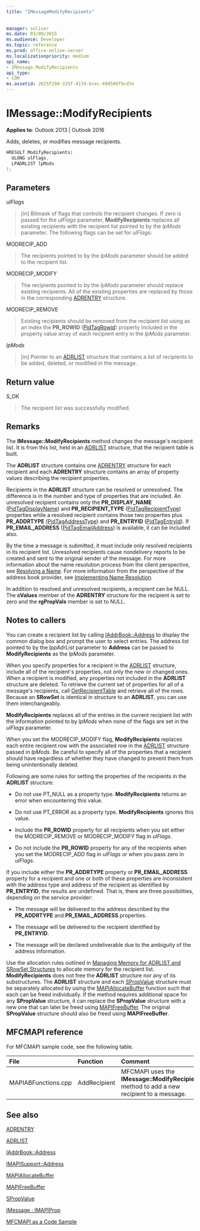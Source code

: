 ```yaml
---
title: "IMessageModifyRecipients"
 
 
manager: soliver
ms.date: 03/09/2015
ms.audience: Developer
ms.topic: reference
ms.prod: office-online-server
ms.localizationpriority: medium
api_name:
- IMessage.ModifyRecipients
api_type:
- COM
ms.assetid: 2625f29d-325f-417d-bcec-49d580f9cd7e
---
```


# IMessage::ModifyRecipients

  
  
**Applies to**: Outlook 2013 | Outlook 2016 
  
Adds, deletes, or modifies message recipients.
  
```cpp
HRESULT ModifyRecipients(
  ULONG ulFlags,
  LPADRLIST lpMods
);
```

## Parameters

 _ulFlags_
  
> [in] Bitmask of flags that controls the recipient changes. If zero is passed for the  _ulFlags_ parameter, **ModifyRecipients** replaces all existing recipients with the recipient list pointed to by the  _lpMods_ parameter. The following flags can be set for  _ulFlags_:
    
MODRECIP_ADD 
  
> The recipients pointed to by the  _lpMods_ parameter should be added to the recipient list. 
    
MODRECIP_MODIFY 
  
> The recipients pointed to by the  _lpMods_ parameter should replace existing recipients. All of the existing properties are replaced by those in the corresponding [ADRENTRY](adrentry.md) structure. 
    
MODRECIP_REMOVE 
  
> Existing recipients should be removed from the recipient list using as an index the **PR_ROWID** ([PidTagRowid](pidtagrowid-canonical-property.md)) property included in the property value array of each recipient entry in the _lpMods_ parameter. 
    
 _lpMods_
  
> [in] Pointer to an [ADRLIST](adrlist.md) structure that contains a list of recipients to be added, deleted, or modified in the message. 
    
## Return value

S_OK 
  
> The recipient list was successfully modified.
    
## Remarks

The **IMessage::ModifyRecipients** method changes the message's recipient list. It is from this list, held in an [ADRLIST](adrlist.md) structure, that the recipient table is built. 
  
The **ADRLIST** structure contains one [ADRENTRY](adrentry.md) structure for each recipient and each **ADRENTRY** structure contains an array of property values describing the recipient properties. 
  
Recipients in the **ADRLIST** structure can be resolved or unresolved. The difference is in the number and type of properties that are included. An unresolved recipient contains only the **PR_DISPLAY_NAME** ([PidTagDisplayName](pidtagdisplayname-canonical-property.md)) and **PR_RECIPIENT_TYPE** ([PidTagRecipientType](pidtagrecipienttype-canonical-property.md)) properties while a resolved recipient contains those two properties plus **PR_ADDRTYPE** ([PidTagAddressType](pidtagaddresstype-canonical-property.md)) and **PR_ENTRYID** ([PidTagEntryId](pidtagentryid-canonical-property.md)). If **PR_EMAIL_ADDRESS** ([PidTagEmailAddress](pidtagemailaddress-canonical-property.md)) is available, it can be included also.
  
By the time a message is submitted, it must include only resolved recipients in its recipient list. Unresolved recipients cause nondelivery reports to be created and sent to the original sender of the message. For more information about the name resolution process from the client perspective, see [Resolving a Name](resolving-a-recipient-name.md). For more information from the perspective of the address book provider, see [Implementing Name Resolution](implementing-name-resolution.md).
  
In addition to resolved and unresolved recipients, a recipient can be NULL. The **cValues** member of the **ADRENTRY** structure for the recipient is set to zero and the **rgPropVals** member is set to NULL. 
  
## Notes to callers

You can create a recipient list by calling [IAddrBook::Address](imapisupport-address.md) to display the common dialog box and prompt the user to select entries. The address list pointed to by the  _lppAdrList_ parameter to **Address** can be passed to **ModifyRecipients** as the  _lpMods_ parameter. 
  
When you specify properties for a recipient in the [ADRLIST](adrlist.md) structure, include all of the recipient's properties, not only the new or changed ones. When a recipient is modified, any properties not included in the **ADRLIST** structure are deleted. To retrieve the current set of properties for all of a message's recipients, call [GetRecipientTable](imessage-getrecipienttable.md) and retrieve all of the rows. Because an **SRowSet** is identical in structure to an **ADRLIST**, you can use them interchangeably.
  
 **ModifyRecipients** replaces all of the entries in the current recipient list with the information pointed to by  _lpMods_ when none of the flags are set in the _ulFlags_ parameter. 

When you set the MODRECIP_MODIFY flag, **ModifyRecipients** replaces each entire recipient row with the associated row in the [ADRLIST](adrlist.md) structure passed in  _lpMods_. Be careful to specify all of the properties that a recipient should have regardless of whether they have changed to prevent them from being unintentionally deleted.
  
Following are some rules for setting the properties of the recipients in the **ADRLIST** structure: 
  
- Do not use PT_NULL as a property type. **ModifyRecipients** returns an error when encountering this value. 
    
- Do not use PT_ERROR as a property type. **ModifyRecipients** ignores this value. 
    
- Include the **PR_ROWID** property for all recipients when you set either the MODRECIP_REMOVE or MODRECIP_MODIFY flag in  _ulFlags_. 
    
- Do not include the **PR_ROWID** property for any of the recipients when you set the MODRECIP_ADD flag in  _ulFlags_ or when you pass zero in  _ulFlags_.
    
If you include either the **PR_ADDRTYPE** property or **PR_EMAIL_ADDRESS** property for a recipient and one or both of these properties are inconsistent with the address type and address of the recipient as identified by **PR_ENTRYID**, the results are undefined. That is, there are three possibilities, depending on the service provider:
  
- The message will be delivered to the address described by the **PR_ADDRTYPE** and **PR_EMAIL_ADDRESS** properties. 
    
- The message will be delivered to the recipient identified by **PR_ENTRYID**.
    
- The message will be declared undeliverable due to the ambiguity of the address information.
    
Use the allocation rules outlined in [Managing Memory for ADRLIST and SRowSet Structures](managing-memory-for-adrlist-and-srowset-structures.md) to allocate memory for the recipient list. **ModifyRecipients** does not free the **ADRLIST** structure nor any of its substructures. The **ADRLIST** structure and each [SPropValue](spropvalue.md) structure must be separately allocated by using the [MAPIAllocateBuffer](mapiallocatebuffer.md) function such that each can be freed individually. If the method requires additional space for any **SPropValue** structure, it can replace the **SPropValue** structure with a new one that can later be freed using [MAPIFreeBuffer](mapifreebuffer.md). The original **SPropValue** structure should also be freed using **MAPIFreeBuffer**.
  
## MFCMAPI reference

For MFCMAPI sample code, see the following table.
  
|**File**|**Function**|**Comment**|
|:-----|:-----|:-----|
|MAPIABFunctions.cpp  <br/> |AddRecipient  <br/> |MFCMAPI uses the **IMessage::ModifyRecipients** method to add a new recipient to a message. |
   
## See also



[ADRENTRY](adrentry.md)
  
[ADRLIST](adrlist.md)
  
[IAddrBook::Address](iaddrbook-address.md)
  
[IMAPISupport::Address](imapisupport-address.md)
  
[MAPIAllocateBuffer](mapiallocatebuffer.md)
  
[MAPIFreeBuffer](mapifreebuffer.md)
  
[SPropValue](spropvalue.md)
  
[IMessage : IMAPIProp](imessageimapiprop.md)


[MFCMAPI as a Code Sample](mfcmapi-as-a-code-sample.md)

